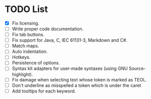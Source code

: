 TODO List
=========

- [x] Fix licensing.
- [ ] Write proper code documentation.
- [ ] Fix tab buttons.
- [ ] Fix support for Java, C, IEC 61131-3, Markdown and C#.
- [ ] Match maps.
- [ ] Auto indentation.
- [ ] Hotkeys.
- [ ] Persistence of options.
- [ ] Syntax kit adapters for user-made syntaxes (using GNU Source-highlight).
- [ ] Fix damage when selecting text whose token is marked as TEOL.
- [ ] Don't underline as misspelled a token which is under the caret
- [ ] Add tooltips for each keyword.
